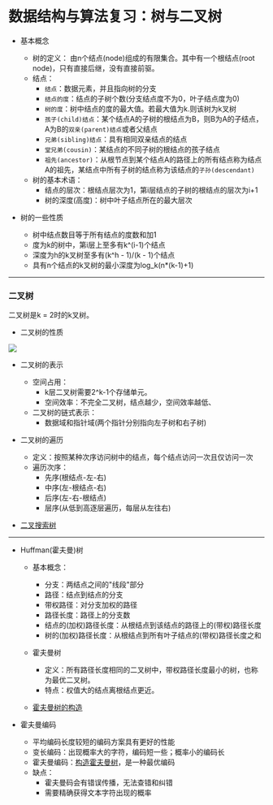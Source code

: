 # 数据结构与算法复习：树与二叉树

+ 基本概念
	- 树的定义：
	由n个结点(node)组成的有限集合。其中有一个根结点(root node)，只有直接后继，没有直接前驱。
	- 结点：
		* ```结点```：数据元素，并且指向树的分支
		* ```结点的度```：结点的子树个数(分支结点度不为0，叶子结点度为0)
		* ```树的度```：树中结点的度的最大值。若最大值为k.则该树为k叉树
		* ```孩子(child)结点```：某个结点A的子树的根结点为B，则B为A的子结点，A为B的```双亲(parent)结点```或者父结点
		* ```兄弟(sibling)结点```：具有相同双亲结点的结点
		* ```堂兄弟(cousin)```：某结点的不同子树的根结点的孩子结点
		* ```祖先(ancestor)```：从根节点到某个结点A的路径上的所有结点称为结点A的祖先，某结点中所有子树的结点称为该结点的```子孙(descendant)```
	- 树的基本术语：
		* 结点的层次：根结点层次为1，第i层结点的子树的根结点的层次为i+1
		* 树的深度(高度)：树中叶子结点所在的最大层次


+ 树的一些性质
	- 树中结点数目等于所有结点的度数和加1
	- 度为k的树中，第i层上至多有k^(i-1)个结点
	- 深度为h的k叉树至多有(k^h - 1)/(k - 1)个结点
	- 具有n个结点的k叉树的最小深度为log_k(n*(k-1)+1)


* * *

### 二叉树
二叉树是k = 2时的k叉树。

+ 二叉树的性质
<img src = "https://github.com/charlesliucn/internship/blob/master/preparation/course-review/datastruct-algorithm/tree-1.png">

+ 二叉树的表示
	- 空间占用：
		* k层二叉树需要2^k-1个存储单元。
		* 空间效率：不完全二叉树，结点越少，空间效率越低、
	- 二叉树的链式表示：
		* 数据域和指针域(两个指针分别指向左子树和右子树)

+ 二叉树的遍历
	- 定义：按照某种次序访问树中的结点，每个结点访问一次且仅访问一次
	- 遍历次序：
		* 先序(根结点-左-右)
		* 中序(左-根结点-右)
		* 后序(左-右-根结点)
		* 层序(从低到高逐层遍历，每层从左往右)

+ [二叉搜索树](http://blog.csdn.net/jiqiren007/article/details/6534810)

* * * 

+ Huffman(霍夫曼)树
	- 基本概念：
		* 分支：两结点之间的"线段"部分
		* 路径：结点到结点的分支
		* 带权路径：对分支加权的路径
		* 路径长度：路径上的分支数
		* 结点的(加权)路径长度：从根结点到该结点的路径上的(带权)路径长度
		* 树的(加权)路径长度：从根结点到所有叶子结点的(带权)路径长度之和

	- 霍夫曼树
		* 定义：所有路径长度相同的二叉树中，带权路径长度最小的树，也称为最优二叉树。
		* 特点：权值大的结点离根结点更近。

	- [霍夫曼树的构造](http://blog.csdn.net/sddxqlrjxr/article/details/51114809)

+ 霍夫曼编码
	- 平均编码长度较短的编码方案具有更好的性能
	- 变长编码：出现概率大的字符，编码短一些；概率小的编码长
	- 霍夫曼编码：[构造霍夫曼树](http://blog.csdn.net/sddxqlrjxr/article/details/51114809)，是一种最优编码
	- 缺点：
		* 霍夫曼码会有错误传播，无法查错和纠错
		* 需要精确获得文本字符出现的概率





